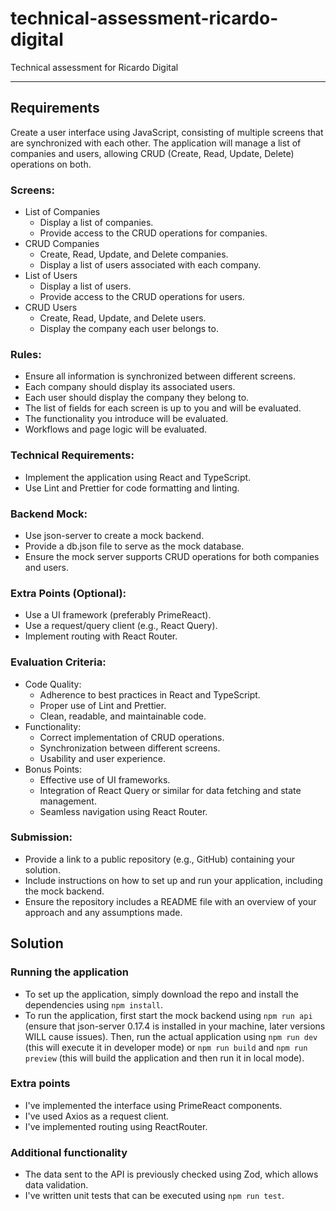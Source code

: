 # technical-assessment-ricardo-digital
Technical assessment for Ricardo Digital
***

## Requirements
Create a user interface using JavaScript, consisting of multiple screens that are synchronized with each other. The application will manage a list of companies and users, allowing CRUD (Create, Read, Update, Delete) operations on both.

### Screens:
* List of Companies
    * Display a list of companies.
    * Provide access to the CRUD operations for companies.
* CRUD Companies
    * Create, Read, Update, and Delete companies.
    * Display a list of users associated with each company.
* List of Users
    * Display a list of users.
    * Provide access to the CRUD operations for users.
* CRUD Users
    * Create, Read, Update, and Delete users.
    * Display the company each user belongs to.

### Rules:
* Ensure all information is synchronized between different screens.
* Each company should display its associated users.
* Each user should display the company they belong to.
* The list of fields for each screen is up to you and will be evaluated.
* The functionality you introduce will be evaluated.
* Workflows and page logic will be evaluated.

### Technical Requirements:
* Implement the application using React and TypeScript.
* Use Lint and Prettier for code formatting and linting.

### Backend Mock:
* Use json-server to create a mock backend.
* Provide a db.json file to serve as the mock database.
* Ensure the mock server supports CRUD operations for both companies and users.

### Extra Points (Optional):
* Use a UI framework (preferably PrimeReact).
* Use a request/query client (e.g., React Query).
* Implement routing with React Router.

### Evaluation Criteria:
* Code Quality:
    * Adherence to best practices in React and TypeScript.
    * Proper use of Lint and Prettier.
    * Clean, readable, and maintainable code.
* Functionality:
    * Correct implementation of CRUD operations.
    * Synchronization between different screens.
    * Usability and user experience.
* Bonus Points:
    * Effective use of UI frameworks.
    * Integration of React Query or similar for data fetching and state management.
    * Seamless navigation using React Router.

### Submission:
* Provide a link to a public repository (e.g., GitHub) containing your solution.
* Include instructions on how to set up and run your application, including the mock backend.
* Ensure the repository includes a README file with an overview of your approach and any assumptions made.

## Solution

### Running the application
* To set up the application, simply download the repo and install the dependencies using ```npm install```.
* To run the application, first start the mock backend using ```npm run api``` (ensure that json-server 0.17.4 is installed in your machine, later versions WILL cause issues). Then, run the actual application using ```npm run dev``` (this will execute it in developer mode) or ```npm run build``` and ```npm run preview``` (this will build the application and then run it in local mode).

### Extra points
* I've implemented the interface using PrimeReact components.
* I've used Axios as a request client.
* I've implemented routing using ReactRouter.

### Additional functionality
* The data sent to the API is previously checked using Zod, which allows data validation.
* I've written unit tests that can be executed using ```npm run test```.
